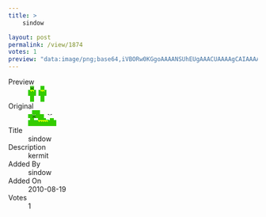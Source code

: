 ```yaml
---
title: >
    sindow

layout: post
permalink: /view/1874
votes: 1
preview: "data:image/png;base64,iVBORw0KGgoAAAANSUhEUgAAACUAAAAgCAIAAAAaMSbnAAAABnRSTlMA/wD/AP5AXyvrAAAApUlEQVRIie2WzQ3DIAxG7SobmZ06U3eClUJPofDFSkAxTQ5+JxPZfjI/UjjnlTZCepFGlFX9DvSUY0aUHCXvYyvQx8zMvI+tWGAtUY+t0Hd8HjgfEaXwi81HRF8KjQOW18H9hO7289WP5iN6Up0Db3G0/N/3pfG9UxPXy06gw4mvJJXUIWVdC30KPHojDs6vh1vPz33ue5iPb/5/mY373Oc+983iC5OZPk6P2R19AAAAAElFTkSuQmCC"
---
```

<dl class="side-by-side">
<dt>Preview</dt>
<dd>
    <img class="preview" src="data:image/png;base64,iVBORw0KGgoAAAANSUhEUgAAACUAAAAgCAIAAAAaMSbnAAAABnRSTlMA/wD/AP5AXyvrAAAApUlEQVRIie2WzQ3DIAxG7SobmZ06U3eClUJPofDFSkAxTQ5+JxPZfjI/UjjnlTZCepFGlFX9DvSUY0aUHCXvYyvQx8zMvI+tWGAtUY+t0Hd8HjgfEaXwi81HRF8KjQOW18H9hO7289WP5iN6Up0Db3G0/N/3pfG9UxPXy06gw4mvJJXUIWVdC30KPHojDs6vh1vPz33ue5iPb/5/mY373Oc+983iC5OZPk6P2R19AAAAAElFTkSuQmCC">
</dd>
<dt>Original</dt>
<dd>
    <img class="preview" src="data:image/png;base64,iVBORw0KGgoAAAANSUhEUgAAAEAAAAAgCAYAAACinX6EAAAAnUlEQVR42u3WUQrAIAiA4e7U/W/QndzLgjGKirQyfkGYvflhthAaEVOQmQzeAwAAAAAAAAAuBphtcAGQvNl7rg+Qo1YvmhCpfNsDZO1a7fqKOLgCABwB8Fk6auPvBqDUMDvglgkYBdn942QOCgAAmwEkltMKQHupJdFN80ULgMHTVmrgf9ZbuwTIDbTORmtXACclAAAAAAAAAABQjAc6k49WIfbckQAAAABJRU5ErkJggg==">
</dd>
<dt>Title</dt>
<dd>sindow</dd>
<dt>Description</dt>
<dd>kermit</dd>
<dt>Added By</dt>
<dd>sindow</dd>
<dt>Added On</dt>
<dd>2010-08-19</dd>
<dt>Votes</dt>
<dd>1</dd>
</dl>
